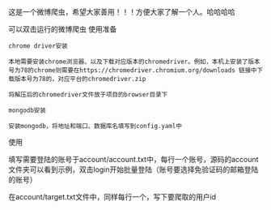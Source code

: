 这是一个微博爬虫，希望大家善用！！！方便大家了解一个人。哈哈哈哈

可以双击运行的微博爬虫
使用准备

    chrome driver安装

    本地需要安装chrome浏览器、以及下载对应版本的chromedriver。例如，本机上安装了版本号为78的chrome则需要在https://chromedriver.chromium.org/downloads 链接中下载版本号为78的，对应平台的chromedriver.zip

    将解压后的chromedriver文件放于项目的browser目录下

    mongodb安装

    安装mongodb，将地址和端口、数据库名填写到config.yaml中

使用

填写需要登陆的账号于account/account.txt中，每行一个账号，源码的account文件夹可以看到示例，双击login开始批量登陆（账号要选择免验证码的邮箱登陆的账号）

在account/target.txt文件中，同样每行一个，写下要爬取的用户id
